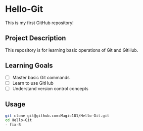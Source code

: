 # Hello-Git

This is my first GitHub repository!

## Project Description
This repository is for learning basic operations of Git and GitHub.

## Learning Goals
- [ ] Master basic Git commands
- [ ] Learn to use GitHub
- [ ] Understand version control concepts

## Usage
```bash
git clone git@github.com:Magic181/Hello-Git.git
cd Hello-Git
- fix-B